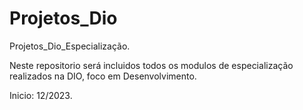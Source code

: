# Projetos_Dio

Projetos_Dio_Especialização.

Neste repositorio será incluidos todos os modulos de especialização realizados na DIO, foco em Desenvolvimento.

Inicio: 12/2023.
